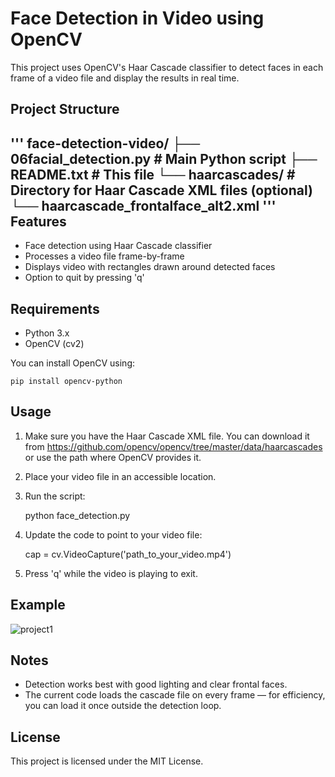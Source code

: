 Face Detection in Video using OpenCV
====================================

This project uses OpenCV's Haar Cascade classifier to detect faces in each frame of a video file and display the results in real time.

Project Structure
-----------------
'''
face-detection-video/
├── 06facial_detection.py      # Main Python script
├── README.txt                 # This file
└── haarcascades/              # Directory for Haar Cascade XML files (optional)
    └── haarcascade_frontalface_alt2.xml
'''
Features
--------
- Face detection using Haar Cascade classifier
- Processes a video file frame-by-frame
- Displays video with rectangles drawn around detected faces
- Option to quit by pressing 'q'

Requirements
------------
- Python 3.x
- OpenCV (cv2)

You can install OpenCV using:

    pip install opencv-python

Usage
-----
1. Make sure you have the Haar Cascade XML file.
   You can download it from https://github.com/opencv/opencv/tree/master/data/haarcascades
   or use the path where OpenCV provides it.

2. Place your video file in an accessible location.

3. Run the script:

    python face_detection.py

4. Update the code to point to your video file:

    cap = cv.VideoCapture('path_to_your_video.mp4')

5. Press 'q' while the video is playing to exit.

Example
-------
![project1](https://github.com/user-attachments/assets/a2c36f3b-c452-4ec5-88e3-609389a603e8)


Notes
-----
- Detection works best with good lighting and clear frontal faces.
- The current code loads the cascade file on every frame — for efficiency, you can load it once outside the detection loop.

License
-------
This project is licensed under the MIT License.
